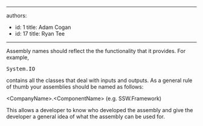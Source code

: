 

---
authors:
  - id: 1
    title: Adam Cogan
  - id: 17
    title: Ryan Tee
---




<span class='intro'> Assembly names should reflect the the functionality that it provides. For example,
 </span>


  <dl class="goodCode">
    <dt>
    <pre>System.IO</pre>
    </dt>
</dl>
<p>contains all the classes that deal with inputs and outputs. As a general rule of thumb your assemblies should be named as follows&#58; </p>
<p>&lt;CompanyName&gt;.&lt;ComponentName&gt; (e.g. SSW.Framework) </p>
<p>This allows a developer to know who developed the assembly and give the developer a general idea of what the assembly can be used for.</p>



